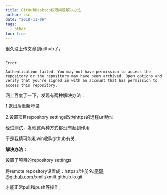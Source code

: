 ```yaml
---
title: GitHubDesktop权限问题解决办法
author: zsc
date: "2018-11-06"
tags:
  - other
toc: true
---
```



很久没上传文章到github了，

```

Error

Authentication failed. You may not have permission to access the repository or the repository may have been archived. Open options and verify that you're signed in with an account that has permission to access this repository.

```

网上百度了一下，发现有两种解决办法：

1.退出后重新登录

2.设置项目repository settings改为https的远程url地址

经过测试，发现这两种方式都没有起到作用

于是我猜可能和win收购github有关，

**解决办法：**

设置了项目的repository settings

将remote repository设置成：https://注册名:密码@github.com/xmilt/xmilt.github.io.git

才能正常pull和push等操作。
